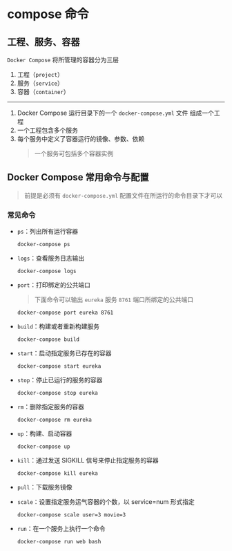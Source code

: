 # compose 命令

## 工程、服务、容器

`Docker Compose` 将所管理的容器分为三层

1. 工程（`project`）
2. 服务（`service`）
3. 容器（`container`）

----------

1. Docker Compose 运行目录下的一个 `docker-compose.yml` 文件 组成一个工程
2. 一个工程包含多个服务
3. 每个服务中定义了容器运行的镜像、参数、依赖
    > 一个服务可包括多个容器实例


## Docker Compose 常用命令与配置

> 前提是必须有 `docker-compose.yml` 配置文件在所运行的命令目录下才可以

### 常见命令

+ `ps`：列出所有运行容器

    `docker-compose ps`

+ `logs`：查看服务日志输出

    `docker-compose logs`


+ `port`：打印绑定的公共端口
    >下面命令可以输出 `eureka` 服务 `8761` 端口所绑定的公共端口

    `docker-compose port eureka 8761`

+ `build`：构建或者重新构建服务

    `docker-compose build`

+ `start`：启动指定服务已存在的容器

    `docker-compose start eureka`

+ `stop`：停止已运行的服务的容器

    `docker-compose stop eureka`

+ `rm`：删除指定服务的容器

    `docker-compose rm eureka`

+ `up`：构建、启动容器

    `docker-compose up`

+ `kill`：通过发送 SIGKILL 信号来停止指定服务的容器

    `docker-compose kill eureka`

+ `pull`：下载服务镜像

+ `scale`：设置指定服务运气容器的个数，以 service=num 形式指定

    `docker-compose scale user=3 movie=3`

+ `run`：在一个服务上执行一个命令

    `docker-compose run web bash`
